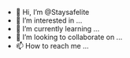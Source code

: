 - 👋 Hi, I’m @Staysafelite
- 👀 I’m interested in ...
- 🌱 I’m currently learning ...
- 💞️ I’m looking to collaborate on ...
- 📫 How to reach me ...

<!---
Staysafelite/Staysafelite is a ✨ special ✨ repository because its `README.md` (this file) appears on your GitHub profile.
You can click the Preview link to take a look at your changes.
--->
